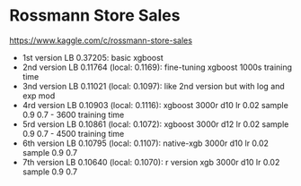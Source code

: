 Rossmann Store Sales
====================

https://www.kaggle.com/c/rossmann-store-sales

- 1st version LB 0.37205: basic xgboost
- 2nd version LB 0.11764 (local: 0.1169): fine-tuning xgboost 1000s training time
- 3nd version LB 0.11021 (local: 0.1097): like 2nd version but with log and exp mod
- 4rd version LB 0.10903 (local: 0.1116): xgboost 3000r d10 lr 0.02 sample 0.9 0.7 - 3600 training time
- 5rd version LB 0.10861 (local: 0.1072): xgboost 3000r d12 lr 0.02 sample 0.9 0.7 - 4500 training time
- 6th version LB 0.10795 (local: 0.1107): native-xgb 3000r d10 lr 0.02 sample 0.9 0.7
- 7th version LB 0.10640 (local: 0.1070): r version xgb 3000r d10 lr 0.02 sample 0.9 0.7